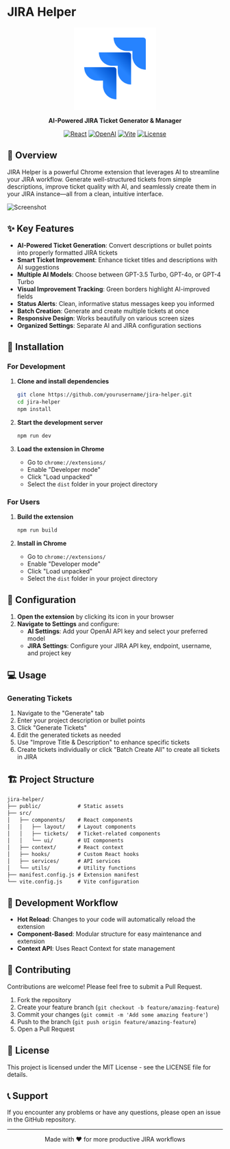 # JIRA Helper 

<div align="center">

![JIRA Helper Logo](public/icon-128.png)

**AI-Powered JIRA Ticket Generator & Manager**

[![React](https://img.shields.io/badge/React-19-blue.svg)](https://reactjs.org/)
[![OpenAI](https://img.shields.io/badge/OpenAI-API-8A2BE2)](https://openai.com/)
[![Vite](https://img.shields.io/badge/Vite-2.9-yellow.svg)](https://vitejs.dev/)
[![License](https://img.shields.io/badge/License-MIT-green.svg)](LICENSE)

</div>

## 🚀 Overview

JIRA Helper is a powerful Chrome extension that leverages AI to streamline your JIRA workflow. Generate well-structured tickets from simple descriptions, improve ticket quality with AI, and seamlessly create them in your JIRA instance—all from a clean, intuitive interface.

![Screenshot](public/screenshot.png)

## ✨ Key Features

- **AI-Powered Ticket Generation**: Convert descriptions or bullet points into properly formatted JIRA tickets
- **Smart Ticket Improvement**: Enhance ticket titles and descriptions with AI suggestions
- **Multiple AI Models**: Choose between GPT-3.5 Turbo, GPT-4o, or GPT-4 Turbo
- **Visual Improvement Tracking**: Green borders highlight AI-improved fields
- **Status Alerts**: Clean, informative status messages keep you informed
- **Batch Creation**: Generate and create multiple tickets at once
- **Responsive Design**: Works beautifully on various screen sizes
- **Organized Settings**: Separate AI and JIRA configuration sections

## 🔧 Installation

### For Development

1. **Clone and install dependencies**
   ```bash
   git clone https://github.com/yourusername/jira-helper.git
   cd jira-helper
   npm install
   ```

2. **Start the development server**
   ```bash
   npm run dev
   ```

3. **Load the extension in Chrome**
   - Go to `chrome://extensions/`
   - Enable "Developer mode"
   - Click "Load unpacked"
   - Select the `dist` folder in your project directory

### For Users

1. **Build the extension**
   ```bash
   npm run build
   ```

2. **Install in Chrome**
   - Go to `chrome://extensions/`
   - Enable "Developer mode"
   - Click "Load unpacked"
   - Select the `dist` folder in your project directory

## 🔑 Configuration

1. **Open the extension** by clicking its icon in your browser
2. **Navigate to Settings** and configure:
   - **AI Settings**: Add your OpenAI API key and select your preferred model
   - **JIRA Settings**: Configure your JIRA API key, endpoint, username, and project key

## 💻 Usage

### Generating Tickets
1. Navigate to the "Generate" tab
2. Enter your project description or bullet points
3. Click "Generate Tickets"
4. Edit the generated tickets as needed
5. Use "Improve Title & Description" to enhance specific tickets
6. Create tickets individually or click "Batch Create All" to create all tickets in JIRA

## 🏗️ Project Structure

```
jira-helper/
├── public/            # Static assets
├── src/
│   ├── components/    # React components
│   │   ├── layout/    # Layout components
│   │   ├── tickets/   # Ticket-related components
│   │   └── ui/        # UI components
│   ├── context/       # React context
│   ├── hooks/         # Custom React hooks
│   ├── services/      # API services
│   └── utils/         # Utility functions
├── manifest.config.js # Extension manifest
└── vite.config.js     # Vite configuration
```

## 🔄 Development Workflow

- **Hot Reload**: Changes to your code will automatically reload the extension
- **Component-Based**: Modular structure for easy maintenance and extension
- **Context API**: Uses React Context for state management

## 🤝 Contributing

Contributions are welcome! Please feel free to submit a Pull Request.

1. Fork the repository
2. Create your feature branch (`git checkout -b feature/amazing-feature`)
3. Commit your changes (`git commit -m 'Add some amazing feature'`)
4. Push to the branch (`git push origin feature/amazing-feature`)
5. Open a Pull Request

## 📝 License

This project is licensed under the MIT License - see the LICENSE file for details.

## 📞 Support

If you encounter any problems or have any questions, please open an issue in the GitHub repository.

---

<div align="center">
  Made with ❤️ for more productive JIRA workflows
</div>
